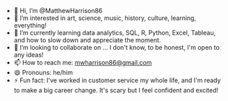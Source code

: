 - 👋 Hi, I’m @MatthewHarrison86
- 👀 I’m interested in art, science, music, history, culture, learning, everything!
- 🌱 I’m currently learning data analytics, SQL, R, Python, Excel, Tableau, and how to slow down and appreciate the moment.
- 💞️ I’m looking to collaborate on ... I don't know, to be honest, I'm open to any ideas!
- 📫 How to reach me: mwharrison86@gmail.com
- 😄 Pronouns: he/him
- ⚡ Fun fact: I've worked in customer service my whole life, and I'm ready to make a big career change. It's scary but I feel confident and excited!

<!---
MatthewHarrison86/MatthewHarrison86 is a ✨ special ✨ repository because its `README.md` (this file) appears on your GitHub profile.
You can click the Preview link to take a look at your changes.
--->
